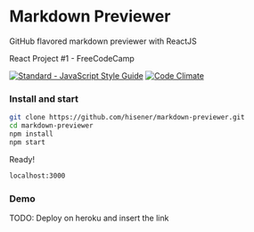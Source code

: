 # Markdown Previewer
GitHub flavored markdown previewer with ReactJS

React Project #1 - FreeCodeCamp

[![Standard - JavaScript Style Guide](https://img.shields.io/badge/code%20style-standard-brightgreen.svg)](http://standardjs.com/)
[![Code Climate](https://codeclimate.com/github/hisener/markdown-previewer/badges/gpa.svg)](https://codeclimate.com/github/hisener/markdown-previewer)

### Install and start
```bash
git clone https://github.com/hisener/markdown-previewer.git
cd markdown-previewer
npm install
npm start
```

Ready!
```bash
localhost:3000
```

### Demo
TODO: Deploy on heroku and insert the link
